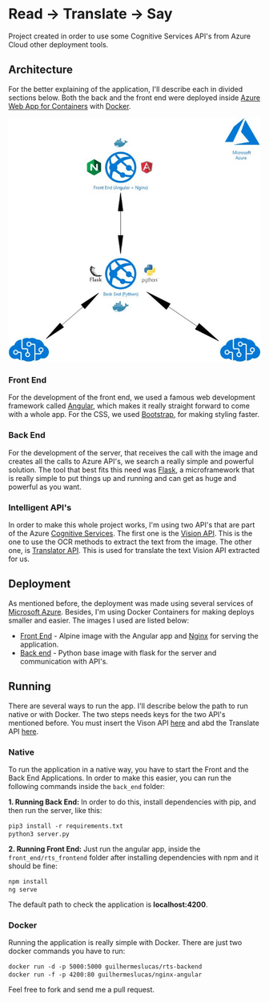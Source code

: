 # Read -> Translate -> Say

Project created in order to use some Cognitive Services API's from Azure Cloud other deployment tools.

## Architecture

For the better explaining of the application, I'll describe each in divided sections below. Both the back and the front end
were deployed inside [Azure Web App for Containers](https://azure.microsoft.com/en-us/services/app-service/containers/) with [Docker](https://www.docker.com/).

![General Arch](imgs/architechture.jpg)

### Front End

For the development of the front end, we used a famous web development framework called [Angular](https://angular.io/), which
makes it really straight forward to come with a whole app. For the CSS, we used [Bootstrap](https://getbootstrap.com), for making
styling faster.

### Back End

For the development of the server, that receives the call with the image and creates all the calls to Azure API's, we search a really
simple and powerful solution. The tool that best fits this need was [Flask](http://flask.pocoo.org/), a microframework that is really simple
to put things up and running and can get as huge and powerful as you want.

### Intelligent API's

In order to make this whole project works, I'm using two API's that are part of the Azure [Cognitive Services](https://azure.microsoft.com/en-us/services/cognitive-services/).
The first one is the [Vision API](https://azure.microsoft.com/pt-br/services/cognitive-services/computer-vision/#text). This is the one to use the OCR methods to extract the text
from the image. The other one, is [Translator API](https://docs.microsoft.com/en-us/azure/cognitive-services/translator/). This is used for translate the text Vision API extracted for us.

## Deployment

As mentioned before, the deployment was made using several services of [Microsoft Azure](https://azure.microsoft.com/en-us/). Besides, I'm using Docker Containers for making deploys smaller
and easier. The images I used are listed below:

- [Front End](https://hub.docker.com/r/guilhermeslucas/nginx-angular/) - Alpine image with the Angular app and  [Nginx](https://www.nginx.com/) for serving the application.
- [Back end](https://hub.docker.com/r/guilhermeslucas/rts-backend/) - Python base image with flask for the server and communication with API's.

## Running

There are several ways to run the app. I'll describe below the path to run native or with Docker. The two steps needs keys for the two API's mentioned before. You must insert the Vison API
[here](https://github.com/Guilhermeslucas/Azure-AI-API-Experiment/blob/master/back_end/reader.py#L8)
and abd the Translate API [here](https://github.com/Guilhermeslucas/Azure-AI-API-Experiment/blob/master/back_end/reader.py#L34).

### Native

To run the application in a native way, you have to start the Front and the Back End Applications. In order to make this easier, you can run the following commands inside the ```back_end``` folder:

**1. Running Back End:** In order to do this, install dependencies with pip, and then run the server, like this:

``` shell
pip3 install -r requirements.txt
python3 server.py
```

**2. Running Front End:** Just run the angular app, inside the ```front_end/rts_frontend``` folder after installing dependencies with npm and it should be fine:

``` shell
npm install
ng serve
```

The default path to check the application is **localhost:4200**.

### Docker

Running the application is really simple with Docker. There are just two docker commands you have to run:

``` shell
docker run -d -p 5000:5000 guilhermeslucas/rts-backend
docker run -f -p 4200:80 guilhermeslucas/nginx-angular
```

Feel free to fork and send me a pull request.